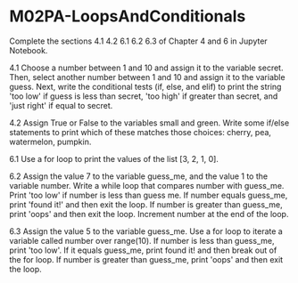 # M02PA-LoopsAndConditionals

Complete the sections 4.1 4.2 6.1 6.2 6.3 of Chapter 4 and 6 in Jupyter Notebook.

4.1 Choose a number between 1 and 10 and assign it to the variable secret. Then, select another number between 1 and 10 and assign it to the variable guess. Next, write the conditional tests (if, else, and elif) to print the string 'too low' if guess is less than secret, 'too high' if greater than secret, and 'just right' if equal to secret.

4.2 Assign True or False to the variables small and green. Write some if/else statements to print which of these matches those choices: cherry, pea, watermelon, pumpkin.

6.1 Use a for loop to print the values of the list [3, 2, 1, 0].

6.2 Assign the value 7 to the variable guess_me, and the value 1 to the variable number. Write a while loop that compares number with guess_me. Print 'too low' if number is less than guess me. If number equals guess_me, print 'found it!' and then exit the loop. If number is greater than guess_me, print 'oops' and then exit the loop. Increment number at the end of the loop.

6.3 Assign the value 5 to the variable guess_me. Use a for loop to iterate a variable called number over range(10). If number is less than guess_me, print 'too low'. If it equals guess_me, print found it! and then break out of the for loop. If number is greater than guess_me, print 'oops' and then exit the loop.
